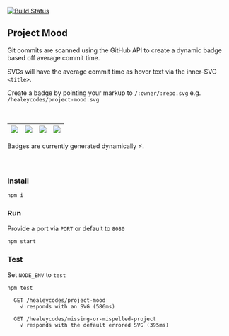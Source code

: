 [![Build Status](https://travis-ci.org/healeycodes/project-mood.svg?branch=master)](https://travis-ci.org/healeycodes/project-mood)

## Project Mood

Git commits are scanned using the GitHub API to create a dynamic badge based off average commit time.

SVGs will have the average commit time as hover text via the inner-SVG `<title>`.

Create a badge by pointing your markup to `/:owner/:repo.svg` e.g. `/healeycodes/project-mood.svg`

<br>

| ![](https://github.com/healeycodes/project-mood/blob/master/samples/project%20mood-morning.svg) | ![](https://github.com/healeycodes/project-mood/blob/master/samples/project%20mood-day-time.svg) | ![](https://github.com/healeycodes/project-mood/blob/master/samples/project%20mood-twilight.svg) | ![](https://github.com/healeycodes/project-mood/blob/master/samples/project%20mood-night-time.svg)
| - | - | - | -

Badges are currently generated dynamically ⚡.

<br>

### Install

`npm i`

### Run

Provide a port via `PORT` or default to `8080`

`npm start`

### Test

Set `NODE_ENV` to `test`

`npm test`

```
  GET /healeycodes/project-mood
    √ responds with an SVG (586ms)

  GET /healeycodes/missing-or-mispelled-project
    √ responds with the default errored SVG (395ms)
```
